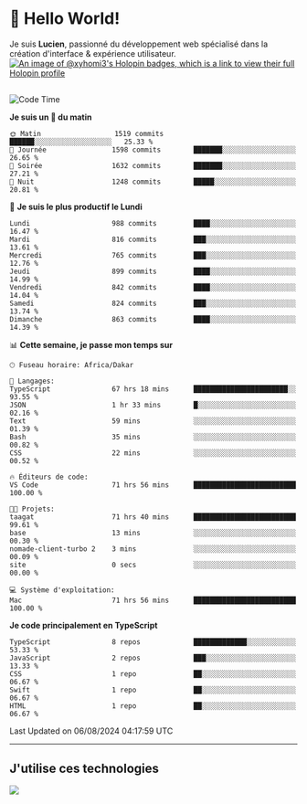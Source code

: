 # 👋 Hello World!

Je suis **Lucien**, passionné du développement web spécialisé dans la création d'interface & expérience utilisateur.
[![An image of @xyhomi3's Holopin badges, which is a link to view their full Holopin profile](https://holopin.me/xyhomi3)](https://holopin.io/@xyhomi3)

##

<!--START_SECTION:waka-->
![Code Time](http://img.shields.io/badge/Code%20Time-1%2C709%20hrs%203%20mins-blue)

**Je suis un 🐤 du matin** 

```text
🌞 Matin                  1519 commits        ██████░░░░░░░░░░░░░░░░░░░   25.33 % 
🌆 Journée                1598 commits        ███████░░░░░░░░░░░░░░░░░░   26.65 % 
🌃 Soirée                 1632 commits        ███████░░░░░░░░░░░░░░░░░░   27.21 % 
🌙 Nuit                   1248 commits        █████░░░░░░░░░░░░░░░░░░░░   20.81 % 
```
📅 **Je suis le plus productif le Lundi** 

```text
Lundi                    988 commits         ████░░░░░░░░░░░░░░░░░░░░░   16.47 % 
Mardi                    816 commits         ███░░░░░░░░░░░░░░░░░░░░░░   13.61 % 
Mercredi                 765 commits         ███░░░░░░░░░░░░░░░░░░░░░░   12.76 % 
Jeudi                    899 commits         ████░░░░░░░░░░░░░░░░░░░░░   14.99 % 
Vendredi                 842 commits         ████░░░░░░░░░░░░░░░░░░░░░   14.04 % 
Samedi                   824 commits         ███░░░░░░░░░░░░░░░░░░░░░░   13.74 % 
Dimanche                 863 commits         ████░░░░░░░░░░░░░░░░░░░░░   14.39 % 
```


📊 **Cette semaine, je passe mon temps sur** 

```text
🕑︎ Fuseau horaire: Africa/Dakar

💬 Langages: 
TypeScript               67 hrs 18 mins      ███████████████████████░░   93.55 % 
JSON                     1 hr 33 mins        █░░░░░░░░░░░░░░░░░░░░░░░░   02.16 % 
Text                     59 mins             ░░░░░░░░░░░░░░░░░░░░░░░░░   01.39 % 
Bash                     35 mins             ░░░░░░░░░░░░░░░░░░░░░░░░░   00.82 % 
CSS                      22 mins             ░░░░░░░░░░░░░░░░░░░░░░░░░   00.52 % 

🔥 Éditeurs de code: 
VS Code                  71 hrs 56 mins      █████████████████████████   100.00 % 

🐱‍💻 Projets: 
taagat                   71 hrs 40 mins      █████████████████████████   99.61 % 
base                     13 mins             ░░░░░░░░░░░░░░░░░░░░░░░░░   00.30 % 
nomade-client-turbo 2    3 mins              ░░░░░░░░░░░░░░░░░░░░░░░░░   00.09 % 
site                     0 secs              ░░░░░░░░░░░░░░░░░░░░░░░░░   00.00 % 

💻 Système d'exploitation: 
Mac                      71 hrs 56 mins      █████████████████████████   100.00 % 
```

**Je code principalement en TypeScript** 

```text
TypeScript               8 repos             █████████████░░░░░░░░░░░░   53.33 % 
JavaScript               2 repos             ███░░░░░░░░░░░░░░░░░░░░░░   13.33 % 
CSS                      1 repo              ██░░░░░░░░░░░░░░░░░░░░░░░   06.67 % 
Swift                    1 repo              ██░░░░░░░░░░░░░░░░░░░░░░░   06.67 % 
HTML                     1 repo              ██░░░░░░░░░░░░░░░░░░░░░░░   06.67 % 
```




 Last Updated on 06/08/2024 04:17:59 UTC
<!--END_SECTION:waka-->
---

## J'utilise ces technologies

<p align="left">
  <a href="https://skillicons.dev">
    <img src="https://skillicons.dev/icons?i=ts,js,md,scss,tailwind,react,docker,express,astro,vite,nextjs,vercel,figma,ableton" />
  </a>
</p>

